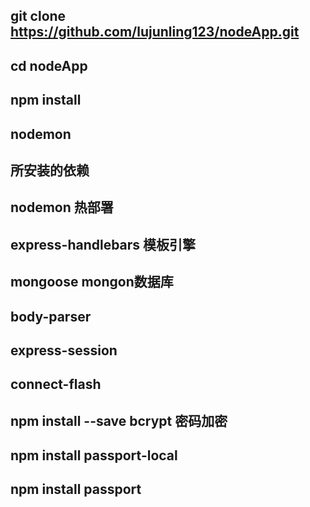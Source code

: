 ## git clone https://github.com/lujunling123/nodeApp.git
## cd nodeApp
## npm install 
## nodemon

## 所安装的依赖
## nodemon 热部署
## express-handlebars 模板引擎
## mongoose mongon数据库
## body-parser
## express-session
## connect-flash
## npm install --save bcrypt 密码加密
## npm install passport-local
## npm install passport
